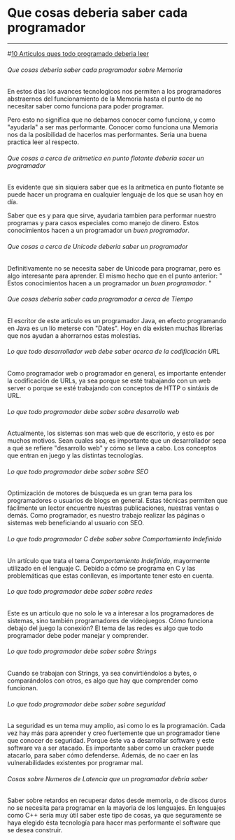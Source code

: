 # Que cosas deberia saber cada programador

---


#[10 Articulos ques todo programado deberia leer](http://www.javacodegeeks.com/2014/05/10-articles-every-programmer-must-read.html)

###### Que cosas deberia saber cada programador sobre Memoria

En estos días los avances tecnologicos nos permiten a los programadores abstraernos del funcionamiento de la Memoria hasta el punto de no necesitar saber como funciona para poder programar.

Pero esto no significa que no debamos conocer como funciona, y como "ayudarla" a ser mas performante.
Conocer como funciona una Memoria nos da la posibilidad de hacerlos mas performantes.
Seria una buena practica leer al respecto.

###### Que cosas a cerca de aritmetica en punto flotante deberia sacer un programador

Es evidente que sin siquiera saber que es la aritmetica en punto flotante se puede hacer un programa en cualquier lenguaje de los que se usan hoy en día.

Saber que es y para que sirve, ayudaria tambien para performar nuestro programas y para casos especiales como manejo de dinero. Estos conocimientos hacen a un programador un _buen programador_.

###### Que cosas a cerca de Unicode deberia saber un programador

Definitivamente no se necesita saber de Unicode para programar, pero es algo interesante para aprender. El mismo hecho que en el punto anterior:  " Estos conocimientos hacen a un programador un _buen programador_. "

###### Que cosas deberia saber cada programador a cerca de Tiempo

El escritor de este articulo es un programador Java, en efecto programando en Java es un lío meterse con "Dates". Hoy en día existen muchas librerias que nos ayudan a ahorrarnos estas molestias.


###### Lo que todo desarrollador web debe saber acerca de la codificación URL

Como programador web o programador en general, es importante entender la codificación de URLs, ya sea porque se esté trabajando con un web server o porque se esté trabajando con conceptos de HTTP o sintáxis de URL.


###### Lo que todo programador debe saber sobre desarrollo web

Actualmente, los sistemas son mas web que de escritorio, y esto es por muchos motivos. Sean cuales sea, es importante que un desarrollador sepa a qué se refiere "desarrollo web" y cómo se lleva a cabo. Los conceptos que entran en juego y las distintas tecnologías.


###### Lo que todo programador debe saber sobre SEO

Optimización de motores de búsqueda es un gran tema para los programadores o usuarios de blogs en general. Estas técnicas permiten que fácilmente un lector encuentre nuestras publicaciones, nuestras ventas o demás. Como programador, es nuestro trabajo realizar las páginas o sistemas web beneficiando al usuario con SEO.


###### Lo que todo programador C debe saber sobre Comportamiento Indefinido

Un artículo que trata el tema *Comportamiento Indefinido*, mayormente utilizado en el lenguaje C. Debido a cómo se programa en C y las problemáticas que estas conllevan, es importante tener esto en cuenta.


###### Lo que todo programador debe saber sobre redes

Este es un artículo que no solo le va a interesar a los programadores de sistemas, sino también programadores de videojuegos. Cómo funciona debajo del juego la conexión? El tema de las redes es algo que todo programador debe poder manejar y comprender.


###### Lo que todo programador debe saber sobre Strings

Cuando se trabajan con Strings, ya sea convirtiéndolos a bytes, o comparándolos con otros, es algo que hay que comprender como funcionan.


###### Lo que todo programador debe saber sobre seguridad

La seguridad es un tema muy amplio, así como lo es la programación. Cada vez hay más para aprender y creo fuertemente que un programador tiene que conocer de seguridad. Porque éste va a desarrollar software y este software va a ser atacado. Es importante saber como un cracker puede atacarlo, para saber cómo defenderse. Además, de no caer en las vulnerabilidades existentes por programar mal.

###### Cosas sobre Numeros de Latencia que un programador debria saber

Saber sobre retardos en recuperar datos desde memoria, o de discos duros no se necesita para programar en la mayoria de los lenguajes. En lenguajes como C++ sería muy útil saber este tipo de cosas, ya que seguramente se haya elegido ésta tecnología para hacer mas performante el software que se desea construir.
